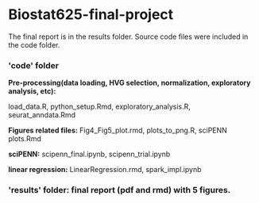 # Biostat625-final-project

The final report is in the results folder. Source code files were included in the code folder.

### 'code' folder

**Pre-processing(data loading, HVG selection, normalization, exploratory analysis, etc):**

load_data.R, python_setup.Rmd, exploratory_analysis.R, seurat_anndata.Rmd

**Figures related files:** Fig4_Fig5_plot.rmd, plots_to_png.R, sciPENN plots.Rmd

**sciPENN:** scipenn_final.ipynb, scipenn_trial.ipynb

**linear regression:** LinearRegression.rmd, spark_impl.ipynb

### 'results' folder: final report (pdf and rmd) with 5 figures.
